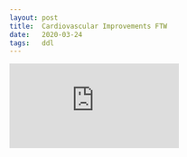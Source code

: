 ```yaml
---
layout: post
title:  Cardiovascular Improvements FTW
date:   2020-03-24
tags:   ddl
---
```

<iframe src="https://www.youtube.com/embed/VwaCOUVOCW0" frameborder="0" allow="accelerometer; autoplay; encrypted-media; gyroscope; picture-in-picture" allowfullscreen></iframe>
